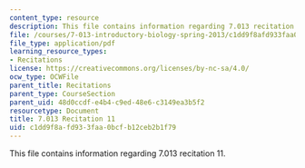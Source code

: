 ```yaml
---
content_type: resource
description: This file contains information regarding 7.013 recitation 11.
file: /courses/7-013-introductory-biology-spring-2013/c1dd9f8afd933faa0bcfb12ceb2b1f79_MIT7_013S12_Recitation_11.pdf
file_type: application/pdf
learning_resource_types:
- Recitations
license: https://creativecommons.org/licenses/by-nc-sa/4.0/
ocw_type: OCWFile
parent_title: Recitations
parent_type: CourseSection
parent_uid: 48d0ccdf-e4b4-c9ed-48e6-c3149ea3b5f2
resourcetype: Document
title: 7.013 Recitation 11
uid: c1dd9f8a-fd93-3faa-0bcf-b12ceb2b1f79
---
```

This file contains information regarding 7.013 recitation 11.